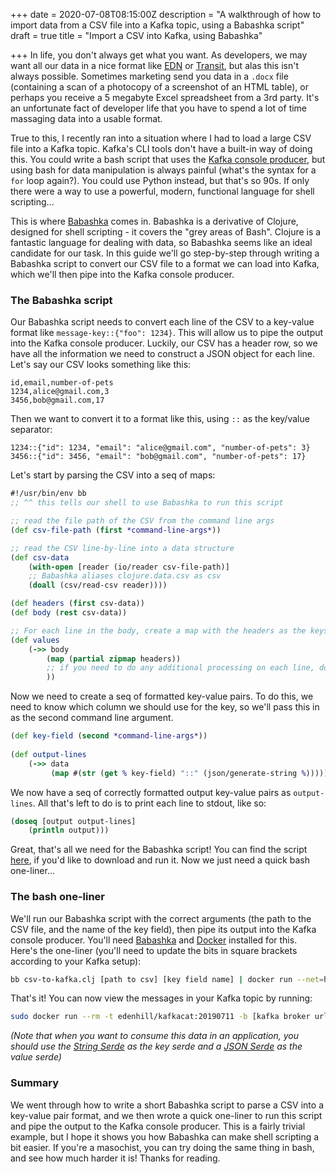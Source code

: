 +++
date = 2020-07-08T08:15:00Z
description = "A walkthrough of how to import data from a CSV file into a Kafka topic, using a Babashka script"
draft = true
title = "Import a CSV into Kafka, using Babashka"

+++
In life, you don't always get what you want. As developers, we may want all our data in a nice format like [EDN](https://github.com/edn-format/edn "EDN format") or [Transit](https://github.com/cognitect/transit-format "Transit format"), but alas this isn't always possible. Sometimes marketing send you data in a `.docx` file (containing a scan of a photocopy of a screenshot of an HTML table), or perhaps you receive a 5 megabyte Excel spreadsheet from a 3rd party. It's an unfortunate fact of developer life that you have to spend a lot of time massaging data into a usable format.

True to this, I recently ran into a situation where I had to load a large CSV file into a Kafka topic. Kafka's CLI tools don't have a built-in way of doing this. You could write a bash script that uses the [Kafka console producer](https://riptutorial.com/apache-kafka/example/27965/kafka-console-producer "Kafka console producer docs"), but using bash for data manipulation is always painful (what's the syntax for a `for` loop again?). You could use Python instead, but that's so 90s. If only there were a way to use a powerful, modern, functional language for shell scripting...

This is where [Babashka](https://github.com/borkdude/babashka "Babashka") comes in. Babashka is a derivative of Clojure, designed for shell scripting - it covers the "grey areas of Bash". Clojure is a fantastic language for dealing with data, so Babashka seems like an ideal candidate for our task. In this guide we'll go step-by-step through writing a Babashka script to convert our CSV file to a format we can load into Kafka, which we'll then pipe into the Kafka console producer.

### The Babashka script

Our Babashka script needs to convert each line of the CSV to a key-value format like `message-key::{"foo": 1234}`. This will allow us to pipe the output into the Kafka console producer. Luckily, our CSV has a header row, so we have all the information we need to construct a JSON object for each line. Let's say our CSV looks something like this:

```plaintext
id,email,number-of-pets
1234,alice@gmail.com,3
3456,bob@gmail.com,17
```

Then we want to convert it to a format like this, using `::` as the key/value separator:

    1234::{"id": 1234, "email": "alice@gmail.com", "number-of-pets": 3}
    3456::{"id": 3456, "email": "bob@gmail.com", "number-of-pets": 17}

Let's start by parsing the CSV into a seq of maps:

```clojure
#!/usr/bin/env bb
;; ^^ this tells our shell to use Babashka to run this script

;; read the file path of the CSV from the command line args
(def csv-file-path (first *command-line-args*))

;; read the CSV line-by-line into a data structure
(def csv-data
    (with-open [reader (io/reader csv-file-path)]
    ;; Babashka aliases clojure.data.csv as csv
    (doall (csv/read-csv reader))))

(def headers (first csv-data))
(def body (rest csv-data))

;; For each line in the body, create a map with the headers as the keys
(def values
    (->> body
        (map (partial zipmap headers))
        ;; if you need to do any additional processing on each line, do it here
        ))
```

Now we need to create a seq of formatted key-value pairs. To do this, we need to know which column we should use for the key, so we'll pass this in as the second command line argument.

```clojure
(def key-field (second *command-line-args*))
     
(def output-lines
    (->> data
         (map #(str (get % key-field) "::" (json/generate-string %)))))
```

We now have a seq of correctly formatted output key-value pairs as `output-lines`. All that's left to do is to print each line to stdout, like so:

```clojure
(doseq [output output-lines]
    (println output)))
```

Great, that's all we need for the Babashka script! You can find the script [here](https://gist.github.com/DaveWM/3185481497d32ca623838137e77bd291 "Babashka script gist"), if you'd like to download and run it. Now we just need a quick bash one-liner...

### The bash one-liner

We'll run our Babashka script with the correct arguments (the path to the CSV file, and the name of the key field), then pipe its output into the Kafka console producer. You'll need [Babashka](https://github.com/borkdude/babashka#installation "Babashka install") and [Docker](https://docs.docker.com/get-docker/ "Docker install") installed for this. Here's the one-liner (you'll need to update the bits in square brackets according to your Kafka setup):

```bash
bb csv-to-kafka.clj [path to csv] [key field name] | docker run --net=host --rm -i confluentinc/cp-kafka kafka-console-producer --broker-list [Kafka broker url, usually ends with :9092] --topic [topic name] --property "parse.key=true" --property "key.separator=::"
```

That's it! You can now view the messages in your Kafka topic by running:

```bash
sudo docker run --rm -t edenhill/kafkacat:20190711 -b [kafka broker url] -t [topic name] -e -f "%k :: %s\n"
```

_(Note that when you want to consume this data in an application, you should use the_ [_String Serde_](https://kafka.apache.org/11/javadoc/org/apache/kafka/common/serialization/Serdes.StringSerde.html "String Serde docs") _as the key serde and a_ [_JSON Serde_](https://sachabarbs.wordpress.com/2019/03/14/kafkastreams-custom-serdes/ "JSON Serde blog") _as the value serde)_

### Summary

We went through how to write a short Babashka script to parse a CSV into a key-value pair format, and we then wrote a quick one-liner to run this script and pipe the output to the Kafka console producer. This is a fairly trivial example, but I hope it shows you how Babashka can make shell scripting a bit easier. If you're a masochist, you can try doing the same thing in bash, and see how much harder it is! Thanks for reading.